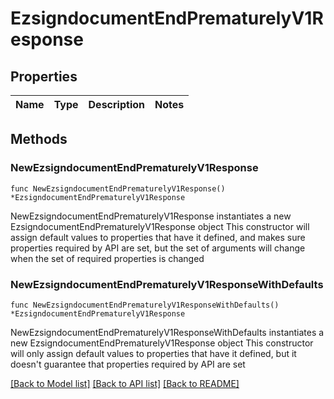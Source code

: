 # EzsigndocumentEndPrematurelyV1Response

## Properties

Name | Type | Description | Notes
------------ | ------------- | ------------- | -------------

## Methods

### NewEzsigndocumentEndPrematurelyV1Response

`func NewEzsigndocumentEndPrematurelyV1Response() *EzsigndocumentEndPrematurelyV1Response`

NewEzsigndocumentEndPrematurelyV1Response instantiates a new EzsigndocumentEndPrematurelyV1Response object
This constructor will assign default values to properties that have it defined,
and makes sure properties required by API are set, but the set of arguments
will change when the set of required properties is changed

### NewEzsigndocumentEndPrematurelyV1ResponseWithDefaults

`func NewEzsigndocumentEndPrematurelyV1ResponseWithDefaults() *EzsigndocumentEndPrematurelyV1Response`

NewEzsigndocumentEndPrematurelyV1ResponseWithDefaults instantiates a new EzsigndocumentEndPrematurelyV1Response object
This constructor will only assign default values to properties that have it defined,
but it doesn't guarantee that properties required by API are set


[[Back to Model list]](../README.md#documentation-for-models) [[Back to API list]](../README.md#documentation-for-api-endpoints) [[Back to README]](../README.md)



